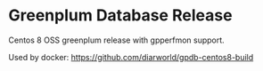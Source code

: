# Greenplum Database Release

Centos 8 OSS greenplum release with gpperfmon support.

Used by docker: https://github.com/diarworld/gpdb-centos8-build

